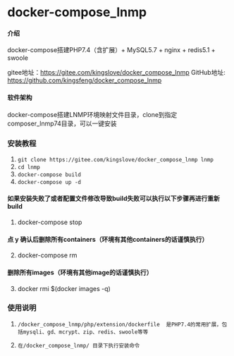 # docker-compose_lnmp

#### 介绍
docker-compose搭建PHP7.4（含扩展）+ MySQL5.7 + nginx + redis5.1 + swoole

gitee地址：https://gitee.com/kingslove/docker_compose_lnmp
GitHub地址: https://github.com/kingsfeng/docker_compose_lnmp

#### 软件架构
docker-compose搭建LNMP环境映射文件目录，clone到指定composer_lnmp74目录，可以一键安装


### 安装教程

1.  `git clone https://gitee.com/kingslove/docker_compose_lnmp lnmp`
2.  `cd lnmp`
3.  `docker-compose build`
4.  `docker-compose up -d`

#### 如果安装失败了或者配置文件修改导致build失败可以执行以下步骤再进行重新build
1. docker-compose stop

#### 点 y 确认后删除所有containers（环境有其他containers的话谨慎执行）
2. docker-compose rm
#### 删除所有images（环境有其他image的话谨慎执行）
3. docker rmi $(docker images -q)

### 使用说明

1.  `/docker_compose_lnmp/php/extension/dockerfile  是PHP7.4的常用扩展，包括mysqli、gd、mcrypt、zip、redis、swoole等等`

2.  `在/docker_compose_lnmp/ 目录下执行安装命令`


